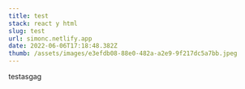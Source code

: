 ```yaml
---
title: test
stack: react y html
slug: test
url: simonc.netlify.app
date: 2022-06-06T17:18:48.382Z
thumb: /assets/images/e3efdb08-88e0-482a-a2e9-9f217dc5a7bb.jpeg
---
```

testasgag
